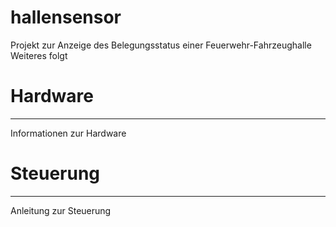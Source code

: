 # hallensensor
Projekt zur Anzeige des Belegungsstatus einer Feuerwehr-Fahrzeughalle
Weiteres folgt
# Hardware
-------------
Informationen zur Hardware

# Steuerung
-------------
Anleitung zur Steuerung

